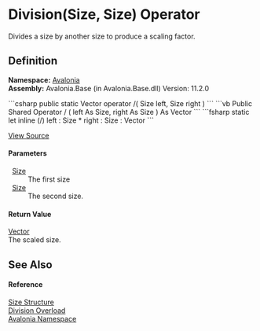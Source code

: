 # Division(Size, Size) Operator


Divides a size by another size to produce a scaling factor.



## Definition
**Namespace:** <a href="N_Avalonia">Avalonia</a>  
**Assembly:** Avalonia.Base (in Avalonia.Base.dll) Version: 11.2.0

<Tabs groupId="api-code-preview">
<TabItem value="csharp" label="C#">
```csharp
public static Vector operator /(
	Size left,
	Size right
)
```
</TabItem>
<TabItem value="vb" label="VB">
```vb
Public Shared Operator / ( 
	left As Size,
	right As Size
) As Vector
```
</TabItem>
<TabItem value="fsharp" label="F#">
```fsharp
static let inline (/)
        left : Size * 
        right : Size  : Vector
```
</TabItem>
</Tabs>



<a href="https://github.com/AvaloniaUI/Avalonia/tree/master/src/Avalonia.Base/Size.cs#L122" title="View the source code">View Source</a>



#### Parameters
<dl><dt>  <a href="T_Avalonia_Size">Size</a></dt><dd>The first size</dd><dt>  <a href="T_Avalonia_Size">Size</a></dt><dd>The second size.</dd></dl>

#### Return Value
<a href="T_Avalonia_Vector">Vector</a>  
The scaled size.

## See Also


#### Reference
<a href="T_Avalonia_Size">Size Structure</a>  
<a href="Overload_Avalonia_Size_op_Division">Division Overload</a>  
<a href="N_Avalonia">Avalonia Namespace</a>  

